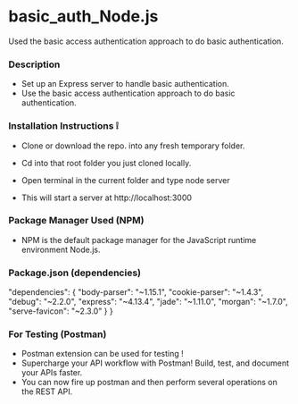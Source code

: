 # basic_auth_Node.js
Used the basic access authentication approach to do basic authentication.

### Description 

*  Set up an Express server to handle basic authentication.
*  Use the basic access authentication approach to do basic authentication.


### Installation Instructions :grey_exclamation:

* Clone or download the repo. into any fresh temporary folder.

* Cd into that root folder you just cloned locally.

* Open terminal in the current folder and type node server

* This will start a server at http://localhost:3000

### Package Manager Used (NPM)

* NPM is the default package manager for the JavaScript runtime environment Node.js.

### Package.json (dependencies)

  "dependencies": {
    "body-parser": "~1.15.1",
    "cookie-parser": "~1.4.3",
    "debug": "~2.2.0",
    "express": "~4.13.4",
    "jade": "~1.11.0",
    "morgan": "~1.7.0",
    "serve-favicon": "~2.3.0"
  }
}


### For Testing (Postman)

* Postman extension can be used for testing !
* Supercharge your API workflow with Postman! Build, test, and document your APIs faster.
* You can now fire up postman and then perform several operations on the REST API.



